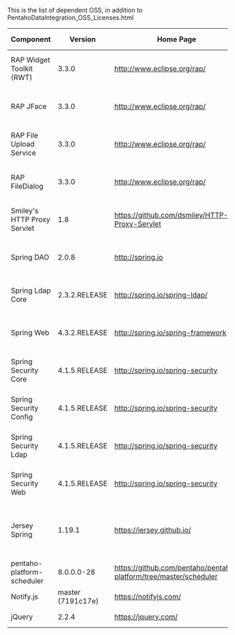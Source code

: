 This is the list of dependent OSS, in addition to PentahoDataIntegration\_OSS\_Licenses.html

| Component | Version | Home Page | License In Effect |
|-----------|---------|-----------|-------------------|
| RAP Widget Toolkit (RWT)    | 3.3.0 | http://www.eclipse.org/rap/ | [Eclipse Public License - v 1.0](https://www.eclipse.org/legal/epl-v10.html) |
| RAP JFace                   | 3.3.0 | http://www.eclipse.org/rap/ | [Eclipse Public License - v 1.0](https://www.eclipse.org/legal/epl-v10.html) |
| RAP File Upload Service     | 3.3.0 | http://www.eclipse.org/rap/ | [Eclipse Public License - v 1.0](https://www.eclipse.org/legal/epl-v10.html) |
| RAP FileDialog              | 3.3.0 | http://www.eclipse.org/rap/ | [Eclipse Public License - v 1.0](https://www.eclipse.org/legal/epl-v10.html) |
| Smiley's HTTP Proxy Servlet | 1.8   | https://github.com/dsmiley/HTTP-Proxy-Servlet | [Apache License Version 2.0](https://www.apache.org/licenses/LICENSE-2.0) |
| Spring DAO                  | 2.0.8 | http://spring.io | [Apache License Version 2.0](https://www.apache.org/licenses/LICENSE-2.0) |
| Spring Ldap Core            | 2.3.2.RELEASE | http://spring.io/spring-ldap/ | [Apache License Version 2.0](https://www.apache.org/licenses/LICENSE-2.0) |
| Spring Web                  | 4.3.2.RELEASE | http://spring.io/spring-framework | [Apache License Version 2.0](https://www.apache.org/licenses/LICENSE-2.0) |
| Spring Security Core        | 4.1.5.RELEASE | http://spring.io/spring-security | [Apache License Version 2.0](https://www.apache.org/licenses/LICENSE-2.0) |
| Spring Security Config      | 4.1.5.RELEASE | http://spring.io/spring-security | [Apache License Version 2.0](https://www.apache.org/licenses/LICENSE-2.0) |
| Spring Security Ldap        | 4.1.5.RELEASE | http://spring.io/spring-security | [Apache License Version 2.0](https://www.apache.org/licenses/LICENSE-2.0) |
| Spring Security Web         | 4.1.5.RELEASE | http://spring.io/spring-security | [Apache License Version 2.0](https://www.apache.org/licenses/LICENSE-2.0) |
| Jersey Spring               | 1.19.1 | https://jersey.github.io/ | [CDDL 1.1 and GPL 2.0 with Class-path Exception](https://github.com/jersey/jersey/blob/master/LICENSE.txt) |
| pentaho-platform-scheduler  | 8.0.0.0-28 | https://github.com/pentaho/pentaho-platform/tree/master/scheduler | [LGPL 2.1](https://www.gnu.org/licenses/old-licenses/lgpl-2.1.en.html) |
| Notify.js                   | master (7191c17e) | https://notifyjs.com/                         | [MIT License](https://opensource.org/licenses/MIT)                           |
| jQuery                      | 2.2.4             | https://jquery.com/                           | [MIT License](https://jquery.org/license/)                                   |
